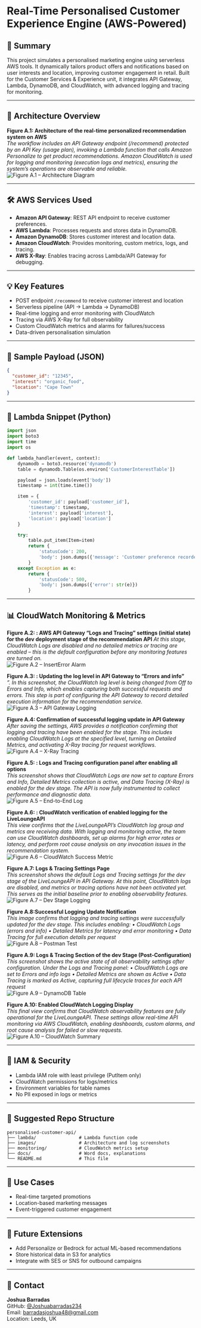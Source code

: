# Real-Time Personalised Customer Experience Engine (AWS-Powered)

## 📌 Summary
This project simulates a personalised marketing engine using serverless AWS tools. It dynamically tailors product offers and notifications based on user interests and location, improving customer engagement in retail. Built for the Customer Services & Experience unit, it integrates API Gateway, Lambda, DynamoDB, and CloudWatch, with advanced logging and tracing for monitoring.

---

## 🧠 Architecture Overview

**Figure A.1: Architecture of the real-time personalized recommendation system on AWS**  
*The workflow includes an API Gateway endpoint (/recommend) protected by an API Key (usage plan), invoking a Lambda function that calls Amazon Personalize to get product recommendations. Amazon CloudWatch is used for logging and monitoring (execution logs and metrics), ensuring the system’s operations are observable and reliable.*  
![Figure A.1 – Architecture Diagram](Figure%201.png)

---

## 🛠️ AWS Services Used

- **Amazon API Gateway**: REST API endpoint to receive customer preferences.
- **AWS Lambda**: Processes requests and stores data in DynamoDB.
- **Amazon DynamoDB**: Stores customer interest and location data.
- **Amazon CloudWatch**: Provides monitoring, custom metrics, logs, and tracing.
- **AWS X-Ray**: Enables tracing across Lambda/API Gateway for debugging.

---

## 💡 Key Features

- POST endpoint `/recommend` to receive customer interest and location
- Serverless pipeline (API → Lambda → DynamoDB)
- Real-time logging and error monitoring with CloudWatch
- Tracing via AWS X-Ray for full observability
- Custom CloudWatch metrics and alarms for failures/success
- Data-driven personalisation simulation

---

## 🧪 Sample Payload (JSON)

```json
{
  "customer_id": "12345",
  "interest": "organic_food",
  "location": "Cape Town"
}
```

---

## 🧾 Lambda Snippet (Python)

```python
import json
import boto3
import time
import os

def lambda_handler(event, context):
    dynamodb = boto3.resource('dynamodb')
    table = dynamodb.Table(os.environ['CustomerInterestTable'])

    payload = json.loads(event['body'])
    timestamp = int(time.time())

    item = {
        'customer_id': payload['customer_id'],
        'timestamp': timestamp,
        'interest': payload['interest'],
        'location': payload['location']
    }

    try:
        table.put_item(Item=item)
        return {
            'statusCode': 200,
            'body': json.dumps({'message': 'Customer preference recorded.'})
        }
    except Exception as e:
        return {
            'statusCode': 500,
            'body': json.dumps({'error': str(e)})
        }
```

---

## 📊 CloudWatch Monitoring & Metrics

**Figure A.2: : AWS API Gateway “Logs and Tracing” settings (initial state) for the dev deployment stage of the recommendation API**
*At this stage, CloudWatch Logs are disabled and no detailed metrics or tracing are enabled – this is the default configuration before any monitoring features are turned on.*  
![Figure A.2 – InsertError Alarm](Figure%202.png)

**Figure A.3: : Updating the log level in API Gateway to “Errors and info”**  
*”. In this screenshot, the CloudWatch log level is being changed from Off to Errors and Info, which enables capturing both successful requests and errors. This step is part of configuring the API Gateway to record detailed execution information for the recommendation service.*  
![Figure A.3 – API Gateway Logging](Figure%203.png)

**Figure A.4: Confirmation of successful logging update in API Gateway**  
*After saving the settings, AWS provides a notification confirming that logging and tracing have been enabled for the stage. This includes enabling CloudWatch Logs at the specified level, turning on Detailed Metrics, and activating X-Ray tracing for request workflows.*  
![Figure A.4 – X-Ray Tracing](Figure%204.png)

**Figure A.5: : Logs and Tracing configuration panel after enabling all options**  
*This screenshot shows that CloudWatch Logs are now set to capture Errors and Info, Detailed Metrics collection is active, and Data Tracing (X-Ray) is enabled for the dev stage. The API is now fully instrumented to collect performance and diagnostic data.*  
![Figure A.5 – End-to-End Log](Figure%205.png)

**Figure A.6: : CloudWatch verification of enabled logging for the LiveLoungeAPI**  
*This view confirms that the LiveLoungeAPI’s CloudWatch log group and metrics are receiving data. With logging and monitoring active, the team can use CloudWatch dashboards, set up alarms for high error rates or latency, and perform root cause analysis on any invocation issues in the recommendation system.*  
![Figure A.6 – CloudWatch Success Metric](Figure%206.png)

**Figure A.7: Logs & Tracing Settings Page**  
*This screenshot shows the default Logs and Tracing settings for the dev stage of the LiveLoungeAPI in API Gateway. At this point, CloudWatch logs are disabled, and metrics or tracing options have not been activated yet. This serves as the initial baseline prior to enabling observability features.*  
![Figure A.7 – Dev Stage Logging](Figure%207.png)

**Figure A.8:Successful Logging Update Notification**  
*This image confirms that logging and tracing settings were successfully updated for the dev stage. This includes enabling:
•	CloudWatch Logs (errors and info)
•	Detailed Metrics for latency and error monitoring
•	Data Tracing for full execution details per request*  
![Figure A.8 – Postman Test](Figure%208.png)

**Figure A.9: Logs & Tracing Section of the dev Stage (Post-Configuration)**  
*This screenshot shows the active state of all observability settings after configuration. Under the Logs and Tracing panel:
•	CloudWatch Logs are set to Errors and info logs
•	Detailed Metrics are shown as Active
•	Data Tracing is marked as Active, capturing full lifecycle traces for each API request*  
![Figure A.9 – DynamoDB Table](Figure%209.png)

**Figure A.10: Enabled CloudWatch Logging Display**  
*This final view confirms that CloudWatch observability features are fully operational for the LiveLoungeAPI. These settings allow real-time API monitoring via AWS CloudWatch, enabling dashboards, custom alarms, and root cause analysis for failed or slow requests.*  
![Figure A.10 – CloudWatch Summary](Figure%2010.png)

---

## 🔐 IAM & Security

- Lambda IAM role with least privilege (PutItem only)
- CloudWatch permissions for logs/metrics
- Environment variables for table names
- No PII exposed in logs or metrics

---

## 📁 Suggested Repo Structure

```
personalised-customer-api/
├── lambda/                # Lambda function code
├── images/                # Architecture and log screenshots
├── monitoring/            # CloudWatch metrics setup
├── docs/                  # Word docs, explanations
└── README.md              # This file
```

---

## 🔗 Use Cases

- Real-time targeted promotions
- Location-based marketing messages
- Event-triggered customer engagement

---

## 🧩 Future Extensions

- Add Personalize or Bedrock for actual ML-based recommendations
- Store historical data in S3 for analytics
- Integrate with SES or SNS for outbound campaigns

---

## 🙋 Contact

**Joshua Barradas**  
GitHub: [@Joshuabarradas234](https://github.com/Joshuabarradas234)  
Email: barradasjoshua48@gmail.com  
Location: Leeds, UK
